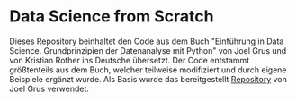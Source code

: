 Data Science from Scratch
=========================

Dieses Repository beinhaltet den Code aus dem Buch "Einführung in Data Science.
Grundprinzipien der Datenanalyse mit Python" von Joel Grus und von Kristian
Rother ins Deutsche übersetzt. Der Code entstammt größtenteils aus dem Buch,
welcher teilweise modifiziert und durch eigene Beispiele ergänzt wurde.
Als Basis wurde das bereitgestellt
[Repository](https://github.com/joelgrus/data-science-from-scratch)
von Joel Grus verwendet.
